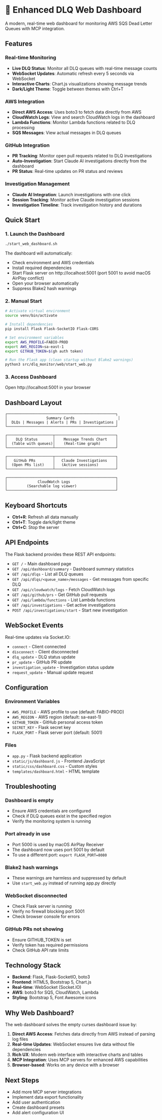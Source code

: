 # 🚀 Enhanced DLQ Web Dashboard

A modern, real-time web dashboard for monitoring AWS SQS Dead Letter Queues with MCP integration.

## Features

### Real-time Monitoring
- **Live DLQ Status**: Monitor all DLQ queues with real-time message counts
- **WebSocket Updates**: Automatic refresh every 5 seconds via WebSocket
- **Interactive Charts**: Chart.js visualizations showing message trends
- **Dark/Light Theme**: Toggle between themes with Ctrl+T

### AWS Integration
- **Direct AWS Access**: Uses boto3 to fetch data directly from AWS
- **CloudWatch Logs**: View and search CloudWatch logs in the dashboard
- **Lambda Functions**: Monitor Lambda functions related to DLQ processing
- **SQS Messages**: View actual messages in DLQ queues

### GitHub Integration
- **PR Tracking**: Monitor open pull requests related to DLQ investigations
- **Auto-Investigation**: Start Claude AI investigations directly from the dashboard
- **PR Status**: Real-time updates on PR status and reviews

### Investigation Management
- **Claude AI Integration**: Launch investigations with one click
- **Session Tracking**: Monitor active Claude investigation sessions
- **Investigation Timeline**: Track investigation history and durations

## Quick Start

### 1. Launch the Dashboard
```bash
./start_web_dashboard.sh
```

The dashboard will automatically:
- Check environment and AWS credentials
- Install required dependencies
- Start Flask server on http://localhost:5001 (port 5001 to avoid macOS AirPlay conflict)
- Open your browser automatically
- Suppress Blake2 hash warnings

### 2. Manual Start
```bash
# Activate virtual environment
source venv/bin/activate

# Install dependencies
pip install Flask Flask-SocketIO Flask-CORS

# Set environment variables
export AWS_PROFILE=FABIO-PROD
export AWS_REGION=sa-east-1
export GITHUB_TOKEN=$(gh auth token)

# Run the Flask app (clean startup without Blake2 warnings)
python3 src/dlq_monitor/web/start_web.py
```

### 3. Access Dashboard
Open http://localhost:5001 in your browser

## Dashboard Layout

```
┌──────────────────────────────────────────────────┐
│                  Summary Cards                    │
│  DLQs | Messages | Alerts | PRs | Investigations │
└──────────────────────────────────────────────────┘

┌─────────────────────┬────────────────────────────┐
│    DLQ Status       │    Message Trends Chart    │
│  (Table with queues)│    (Real-time graph)       │
└─────────────────────┴────────────────────────────┘

┌─────────────────────┬────────────────────────────┐
│   GitHub PRs        │   Claude Investigations    │
│  (Open PRs list)    │   (Active sessions)        │
└─────────────────────┴────────────────────────────┘

┌──────────────────────────────────────────────────┐
│              CloudWatch Logs                     │
│         (Searchable log viewer)                  │
└──────────────────────────────────────────────────┘
```

## Keyboard Shortcuts

- **Ctrl+R**: Refresh all data manually
- **Ctrl+T**: Toggle dark/light theme
- **Ctrl+C**: Stop the server

## API Endpoints

The Flask backend provides these REST API endpoints:

- `GET /` - Main dashboard page
- `GET /api/dashboard/summary` - Dashboard summary statistics
- `GET /api/dlqs` - List all DLQ queues
- `GET /api/dlqs/<queue_name>/messages` - Get messages from specific DLQ
- `GET /api/cloudwatch/logs` - Fetch CloudWatch logs
- `GET /api/github/prs` - Get GitHub pull requests
- `GET /api/lambda/functions` - List Lambda functions
- `GET /api/investigations` - Get active investigations
- `POST /api/investigations/start` - Start new investigation

## WebSocket Events

Real-time updates via Socket.IO:

- `connect` - Client connected
- `disconnect` - Client disconnected
- `dlq_update` - DLQ status update
- `pr_update` - GitHub PR update
- `investigation_update` - Investigation status update
- `request_update` - Manual update request

## Configuration

### Environment Variables
- `AWS_PROFILE` - AWS profile to use (default: FABIO-PROD)
- `AWS_REGION` - AWS region (default: sa-east-1)
- `GITHUB_TOKEN` - GitHub personal access token
- `SECRET_KEY` - Flask secret key
- `FLASK_PORT` - Flask server port (default: 5001)

### Files
- `app.py` - Flask backend application
- `static/js/dashboard.js` - Frontend JavaScript
- `static/css/dashboard.css` - Custom styles
- `templates/dashboard.html` - HTML template

## Troubleshooting

### Dashboard is empty
- Ensure AWS credentials are configured
- Check if DLQ queues exist in the specified region
- Verify the monitoring system is running

### Port already in use
- Port 5000 is used by macOS AirPlay Receiver
- The dashboard now uses port 5001 by default
- To use a different port: `export FLASK_PORT=8080`

### Blake2 hash warnings
- These warnings are harmless and suppressed by default
- Use `start_web.py` instead of running app.py directly

### WebSocket disconnected
- Check Flask server is running
- Verify no firewall blocking port 5001
- Check browser console for errors

### GitHub PRs not showing
- Ensure GITHUB_TOKEN is set
- Verify token has required permissions
- Check GitHub API rate limits

## Technology Stack

- **Backend**: Flask, Flask-SocketIO, boto3
- **Frontend**: HTML5, Bootstrap 5, Chart.js
- **Real-time**: WebSocket (Socket.IO)
- **AWS**: boto3 for SQS, CloudWatch, Lambda
- **Styling**: Bootstrap 5, Font Awesome icons

## Why Web Dashboard?

The web dashboard solves the empty curses dashboard issue by:
1. **Direct AWS Access**: Fetches data directly from AWS instead of parsing log files
2. **Real-time Updates**: WebSocket ensures live data without file dependencies
3. **Rich UX**: Modern web interface with interactive charts and tables
4. **MCP Integration**: Uses MCP servers for enhanced AWS capabilities
5. **Browser-based**: Works on any device with a browser

## Next Steps

- Add more MCP server integrations
- Implement data export functionality
- Add user authentication
- Create dashboard presets
- Add alert configuration UI